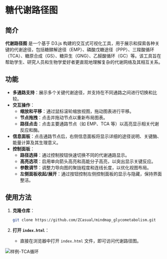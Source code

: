 # 糖代谢路径图

## 简介

**代谢路径图** 是一个基于 D3.js 构建的交互式可视化工具，用于展示和探索各种关键的代谢途径，包括糖酵解途径（EMP）、磷酸戊糖途径（PPP）、三羧酸循环（TCA）、糖原合成（GS）、糖异生（GNG）、乙醛酸循环（GC）等。该工具旨在帮助学生、研究人员和生物学爱好者更直观地理解复杂的代谢网络及其相互关系。

## 功能

- **多通路支持**：展示多个关键代谢途径，并支持在不同通路之间进行切换和比较。
- **交互操作**：
  - **缩放和平移**：通过鼠标滚轮缩放视图，拖动图表进行平移。
  - **节点拖拽**：点击并拖动节点以重新布局图表。
  - **路径点击**：点击主要通路节点（如 EMP、TCA 等）以高亮显示相关代谢反应和酶。
- **信息面板**：点击通路节点后，右侧信息面板将显示详细的途径说明、关键酶、能量计算及其生理意义。
- **控制面板**：
  - **路径选择**：通过控制按钮快速切换不同的代谢通路显示。
  - **高亮选项**：启用单向箭头高亮和高能分子高亮，以突出显示关键反应。
  - **参数调节**：调整力导向图的聚拢程度和连线长度，以优化视图布局。
  - **左侧面板收起/展开**：通过按钮控制左侧控制面板的显示与隐藏，保持界面整洁。

## 使用方法

1. **克隆仓库**：
    ```bash
    git clone https://github.com/ZCasual/mindmap_glycometabolism.git
    ```

2. **打开 `index.html`**：
    - 直接在浏览器中打开 `index.html` 文件，即可访问代谢路径图。

![样例-TCA循环](https://i1.hdslb.com/bfs/new_dyn/287214dec35261b3d4207195bb11df85382533200.png@720w_368h_1e_1c.avif "样例-TCA循环")
